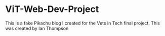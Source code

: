 # ViT-Web-Dev-Project
This is a fake  Pikachu blog I created for the Vets in Tech final project.
This was created by Ian Thompson
